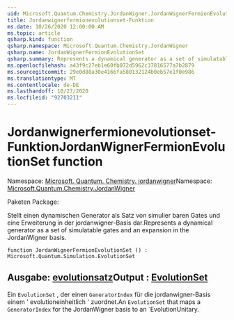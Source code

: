 ```yaml
---
uid: Microsoft.Quantum.Chemistry.JordanWigner.JordanWignerFermionEvolutionSet
title: Jordanwignerfermionevolutionset-Funktion
ms.date: 10/26/2020 12:00:00 AM
ms.topic: article
qsharp.kind: function
qsharp.namespace: Microsoft.Quantum.Chemistry.JordanWigner
qsharp.name: JordanWignerFermionEvolutionSet
qsharp.summary: Represents a dynamical generator as a set of simulatable gates and an expansion in the JordanWigner basis.
ms.openlocfilehash: a43f9c27eb1e60fb072d5962c37816577a7b2879
ms.sourcegitcommit: 29e0d88a30e4166fa580132124b0eb57e1f0e986
ms.translationtype: MT
ms.contentlocale: de-DE
ms.lasthandoff: 10/27/2020
ms.locfileid: "92703211"
---
```

# <a name="jordanwignerfermionevolutionset-function"></a><span data-ttu-id="34610-102">Jordanwignerfermionevolutionset-Funktion</span><span class="sxs-lookup"><span data-stu-id="34610-102">JordanWignerFermionEvolutionSet function</span></span>

<span data-ttu-id="34610-103">Namespace: [Microsoft. Quantum. Chemistry. jordanwigner](xref:Microsoft.Quantum.Chemistry.JordanWigner)</span><span class="sxs-lookup"><span data-stu-id="34610-103">Namespace: [Microsoft.Quantum.Chemistry.JordanWigner](xref:Microsoft.Quantum.Chemistry.JordanWigner)</span></span>

<span data-ttu-id="34610-104">Paketen [](https://nuget.org/packages/)</span><span class="sxs-lookup"><span data-stu-id="34610-104">Package: [](https://nuget.org/packages/)</span></span>


<span data-ttu-id="34610-105">Stellt einen dynamischen Generator als Satz von simulier baren Gates und eine Erweiterung in der jordanwigner-Basis dar.</span><span class="sxs-lookup"><span data-stu-id="34610-105">Represents a dynamical generator as a set of simulatable gates and an expansion in the JordanWigner basis.</span></span>

```qsharp
function JordanWignerFermionEvolutionSet () : Microsoft.Quantum.Simulation.EvolutionSet
```


## <a name="output--evolutionset"></a><span data-ttu-id="34610-106">Ausgabe: [evolutionsatz](xref:Microsoft.Quantum.Simulation.EvolutionSet)</span><span class="sxs-lookup"><span data-stu-id="34610-106">Output : [EvolutionSet](xref:Microsoft.Quantum.Simulation.EvolutionSet)</span></span>

<span data-ttu-id="34610-107">Ein `EvolutionSet` , der einen `GeneratorIndex` für die jordanwigner-Basis einem ' evolutioneinheitlich ' zuordnet.</span><span class="sxs-lookup"><span data-stu-id="34610-107">An `EvolutionSet` that maps a `GeneratorIndex` for the JordanWigner basis to an \`EvolutionUnitary.</span></span>